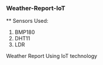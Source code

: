 ### Weather-Report-IoT

** Sensors Used:

1. BMP180
2. DHT11
3. LDR

Weather Report Using IoT technology
